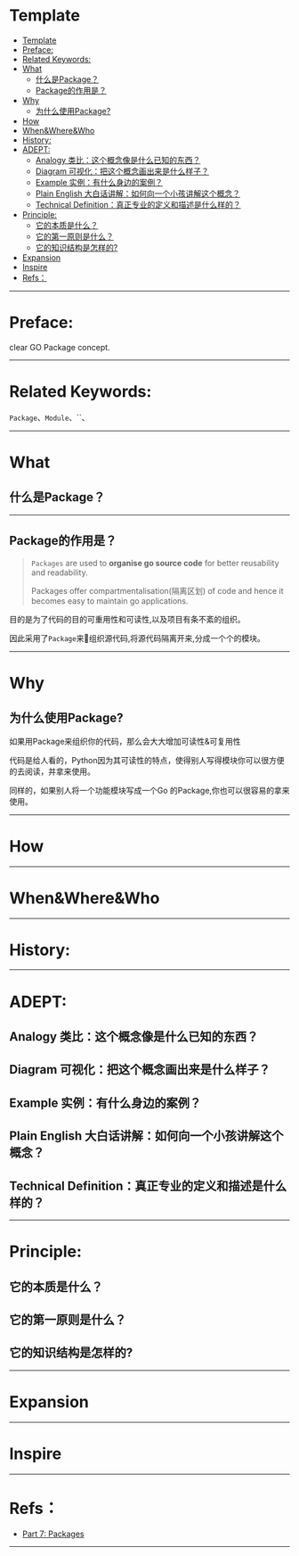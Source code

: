 # Template

<!-- TOC -->

- [Template](#template)
- [Preface:](#preface)
- [Related Keywords:](#related-keywords)
- [What](#what)
    - [什么是Package？](#什么是package)
    - [Package的作用是？](#package的作用是)
- [Why](#why)
    - [为什么使用Package?](#为什么使用package)
- [How](#how)
- [When&Where&Who](#whenwherewho)
- [History:](#history)
- [ADEPT:](#adept)
    - [Analogy 类比：这个概念像是什么已知的东西？](#analogy-类比这个概念像是什么已知的东西)
    - [Diagram 可视化：把这个概念画出来是什么样子？](#diagram-可视化把这个概念画出来是什么样子)
    - [Example 实例：有什么身边的案例？](#example-实例有什么身边的案例)
    - [Plain English 大白话讲解：如何向一个小孩讲解这个概念？](#plain-english-大白话讲解如何向一个小孩讲解这个概念)
    - [Technical Definition：真正专业的定义和描述是什么样的？](#technical-definition真正专业的定义和描述是什么样的)
- [Principle:](#principle)
    - [它的本质是什么？](#它的本质是什么)
    - [它的第一原则是什么？](#它的第一原则是什么)
    - [它的知识结构是怎样的?](#它的知识结构是怎样的)
- [Expansion](#expansion)
- [Inspire](#inspire)
- [Refs：](#refs)

<!-- /TOC -->

---

# Preface:

clear GO Package concept.

---

# Related Keywords:

`Package`、`Module`、``、

---

# What

## 什么是Package？


---

## Package的作用是？

> `Packages` are used to **organise go source code** for better reusability and readability. 
> 
> Packages offer compartmentalisation(隔离区划) of code and hence it becomes easy to maintain go applications.

目的是为了代码的目的可重用性和可读性,以及项目有条不紊的组织。

因此采用了`Package`来组织源代码,将源代码隔离开来,分成一个个的模块。

> 


---

# Why

## 为什么使用Package?

如果用Package来组织你的代码，那么会大大增加可读性&可复用性

代码是给人看的，Python因为其可读性的特点，使得别人写得模块你可以很方便的去阅读，并拿来使用。

同样的，如果别人将一个功能模块写成一个Go 的Package,你也可以很容易的拿来使用。

---

# How


---

# When&Where&Who


---

# History:


---

# ADEPT:

## Analogy 类比：这个概念像是什么已知的东西？
## Diagram 可视化：把这个概念画出来是什么样子？
## Example 实例：有什么身边的案例？
## Plain English 大白话讲解：如何向一个小孩讲解这个概念？
## Technical Definition：真正专业的定义和描述是什么样的？

---

# Principle:

## 它的本质是什么？

## 它的第一原则是什么？

## 它的知识结构是怎样的?


---

# Expansion


---

# Inspire


----

# Refs：

- [Part 7: Packages](https://golangbot.com/packages/)

---








